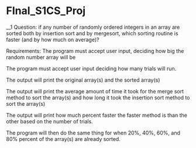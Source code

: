 # FInal_S1CS_Proj
__1 Question:  if any number of randomly ordered integers in an array are sorted both by insertion sort and by mergesort, which sorting routine is faster (and by how much on average)?

Requirements:
The program must accept user input, deciding how big the random number array will be

The program must accept user input deciding how many trials will run.

The output will print the original array(s) and the sorted array(s)

The output will print the average amount of time it took for the merge sort method to sort the array(s) and how long it took the insertion sort method to sort the array(s)

The output will print how much percent faster the faster method is than the other based on the number of trials.

The program will then do the same thing for when 20%, 40%, 60%, and 80% percent of the array(s) are already sorted.
